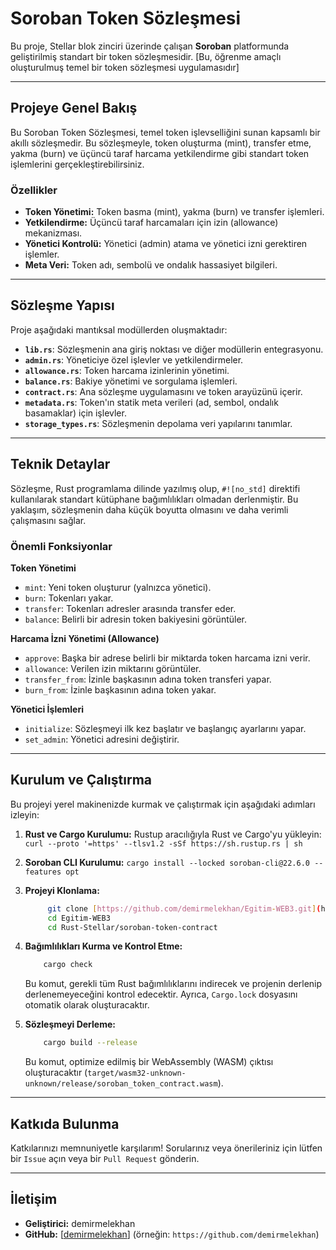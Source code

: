 # Soroban Token Sözleşmesi 

Bu proje, Stellar blok zinciri üzerinde çalışan **Soroban** platformunda geliştirilmiş standart bir token sözleşmesidir. [Bu, öğrenme amaçlı oluşturulmuş temel bir token sözleşmesi uygulamasıdır]

---

## Projeye Genel Bakış

Bu Soroban Token Sözleşmesi, temel token işlevselliğini sunan kapsamlı bir akıllı sözleşmedir. Bu sözleşmeyle, token oluşturma (mint), transfer etme, yakma (burn) ve üçüncü taraf harcama yetkilendirme gibi standart token işlemlerini gerçekleştirebilirsiniz.

### Özellikler

* **Token Yönetimi:** Token basma (mint), yakma (burn) ve transfer işlemleri.
* **Yetkilendirme:** Üçüncü taraf harcamaları için izin (allowance) mekanizması.
* **Yönetici Kontrolü:** Yönetici (admin) atama ve yönetici izni gerektiren işlemler.
* **Meta Veri:** Token adı, sembolü ve ondalık hassasiyet bilgileri.

---

## Sözleşme Yapısı

Proje aşağıdaki mantıksal modüllerden oluşmaktadır:

* **`lib.rs`**: Sözleşmenin ana giriş noktası ve diğer modüllerin entegrasyonu.
* **`admin.rs`**: Yöneticiye özel işlevler ve yetkilendirmeler.
* **`allowance.rs`**: Token harcama izinlerinin yönetimi.
* **`balance.rs`**: Bakiye yönetimi ve sorgulama işlemleri.
* **`contract.rs`**: Ana sözleşme uygulamasını ve token arayüzünü içerir.
* **`metadata.rs`**: Token'ın statik meta verileri (ad, sembol, ondalık basamaklar) için işlevler.
* **`storage_types.rs`**: Sözleşmenin depolama veri yapılarını tanımlar.

---

## Teknik Detaylar

Sözleşme, Rust programlama dilinde yazılmış olup, `#![no_std]` direktifi kullanılarak standart kütüphane bağımlılıkları olmadan derlenmiştir. Bu yaklaşım, sözleşmenin daha küçük boyutta olmasını ve daha verimli çalışmasını sağlar.

### Önemli Fonksiyonlar

**Token Yönetimi**

* `mint`: Yeni token oluşturur (yalnızca yönetici).
* `burn`: Tokenları yakar.
* `transfer`: Tokenları adresler arasında transfer eder.
* `balance`: Belirli bir adresin token bakiyesini görüntüler.

**Harcama İzni Yönetimi (Allowance)**

* `approve`: Başka bir adrese belirli bir miktarda token harcama izni verir.
* `allowance`: Verilen izin miktarını görüntüler.
* `transfer_from`: İzinle başkasının adına token transferi yapar.
* `burn_from`: İzinle başkasının adına token yakar.

**Yönetici İşlemleri**

* `initialize`: Sözleşmeyi ilk kez başlatır ve başlangıç ayarlarını yapar.
* `set_admin`: Yönetici adresini değiştirir.

---

## Kurulum ve Çalıştırma

Bu projeyi yerel makinenizde kurmak ve çalıştırmak için aşağıdaki adımları izleyin:

1.  **Rust ve Cargo Kurulumu:**
    Rustup aracılığıyla Rust ve Cargo'yu yükleyin: `curl --proto '=https' --tlsv1.2 -sSf https://sh.rustup.rs | sh`
2.  **Soroban CLI Kurulumu:**
    `cargo install --locked soroban-cli@22.6.0 --features opt` 
3.  **Projeyi Klonlama:**
    ```bash
         git clone [https://github.com/demirmelekhan/Egitim-WEB3.git](https://github.com/demirmelekhan/Egitim-WEB3.git) 
         cd Egitim-WEB3
         cd Rust-Stellar/soroban-token-contract
    ```
4.  **Bağımlılıkları Kurma ve Kontrol Etme:**
    ```bash
        cargo check
    ```
    Bu komut, gerekli tüm Rust bağımlılıklarını indirecek ve projenin derlenip derlenemeyeceğini kontrol edecektir. Ayrıca, `Cargo.lock` dosyasını otomatik olarak oluşturacaktır.

5.  **Sözleşmeyi Derleme:**
    ```bash
        cargo build --release
    ```
    Bu komut, optimize edilmiş bir WebAssembly (WASM) çıktısı oluşturacaktır (`target/wasm32-unknown-unknown/release/soroban_token_contract.wasm`).

---

## Katkıda Bulunma

Katkılarınızı memnuniyetle karşılarım! Sorularınız veya önerileriniz için lütfen bir `Issue` açın veya bir `Pull Request` gönderin.

---

## İletişim

* **Geliştirici:** demirmelekhan
* **GitHub:** [[demirmelekhan](https://github.com/demirmelekhan)] (örneğin: `https://github.com/demirmelekhan`)